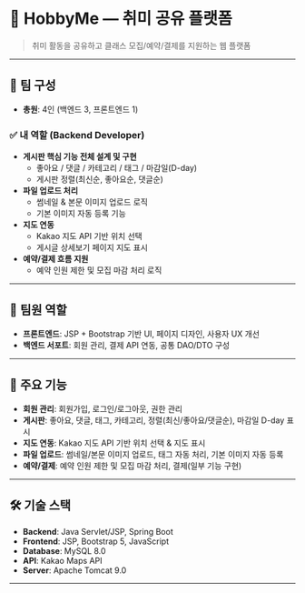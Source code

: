 # 🎨 HobbyMe — 취미 공유 플랫폼
> 취미 활동을 공유하고 클래스 모집/예약/결제를 지원하는 웹 플랫폼
---

## 👥 팀 구성
- **총원**: 4인 (백엔드 3, 프론트엔드 1)

### ✅ 내 역할 (Backend Developer)
- **게시판 핵심 기능 전체 설계 및 구현**
  - 좋아요 / 댓글 / 카테고리 / 태그 / 마감일(D-day)
  - 게시판 정렬(최신순, 좋아요순, 댓글순)
- **파일 업로드 처리**
  - 썸네일 & 본문 이미지 업로드 로직
  - 기본 이미지 자동 등록 기능
- **지도 연동**
  - Kakao 지도 API 기반 위치 선택
  - 게시글 상세보기 페이지 지도 표시
- **예약/결제 흐름 지원**
  - 예약 인원 제한 및 모집 마감 처리 로직

---

## 👥 팀원 역할
- **프론트엔드**: JSP + Bootstrap 기반 UI, 페이지 디자인, 사용자 UX 개선  
- **백엔드 서포트**: 회원 관리, 결제 API 연동, 공통 DAO/DTO 구성  

---

## 📂 주요 기능
- **회원 관리**: 회원가입, 로그인/로그아웃, 권한 관리  
- **게시판**: 좋아요, 댓글, 태그, 카테고리, 정렬(최신/좋아요/댓글순), 마감일 D-day 표시  
- **지도 연동**: Kakao 지도 API 기반 위치 선택 & 지도 표시  
- **파일 업로드**: 썸네일/본문 이미지 업로드, 태그 자동 처리, 기본 이미지 자동 등록  
- **예약/결제**: 예약 인원 제한 및 모집 마감 처리, 결제(일부 기능 구현)  

---

## 🛠 기술 스택
- **Backend**: Java Servlet/JSP, Spring Boot  
- **Frontend**: JSP, Bootstrap 5, JavaScript  
- **Database**: MySQL 8.0  
- **API**: Kakao Maps API  
- **Server**: Apache Tomcat 9.0  

---
